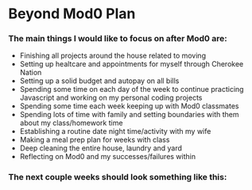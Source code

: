 # Beyond Mod0 Plan

### The main things I would like to focus on after Mod0 are:
  - Finishing all projects around the house related to moving
  - Setting up healtcare and appointments for myself through Cherokee Nation
  - Setting up a solid budget and autopay on all bills
  - Spending some time on each day of the week to continue practicing Javascript and working on my personal coding projects
  - Spending some time each week keeping up with Mod0 classmates
  - Spending lots of time with family and setting boundaries with them about my class/homework time
  - Establishing a routine date night time/activity with my wife
  - Making a meal prep plan for weeks with class
  - Deep cleaning the entire house, laundry and yard
  - Reflecting on Mod0 and my successes/failures within
  
### The next couple weeks should look something like this:
